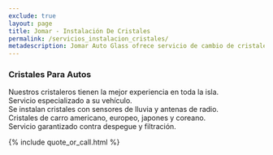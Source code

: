 ```yaml
---
exclude: true
layout: page
title: Jomar - Instalación De Cristales
permalink: /servicios_instalacion_cristales/
metadescription: Jomar Auto Glass ofrece servicio de cambio de cristales en Puerto Rico y Vieques. Con los mejores precios, servicio garantizado a domicilio.
---
```


<h3>Cristales Para Autos</h3>

Nuestros cristaleros tienen la mejor experiencia en toda la isla.<br/>
Servicio especializado a su vehículo.<br/>
Se instalan cristales con sensores de lluvia y antenas de radio.<br/>
Cristales de carro americano, europeo, japones y coreano.<br/>
Servicio garantizado contra despegue y filtración.<br/>

{% include quote_or_call.html %}
